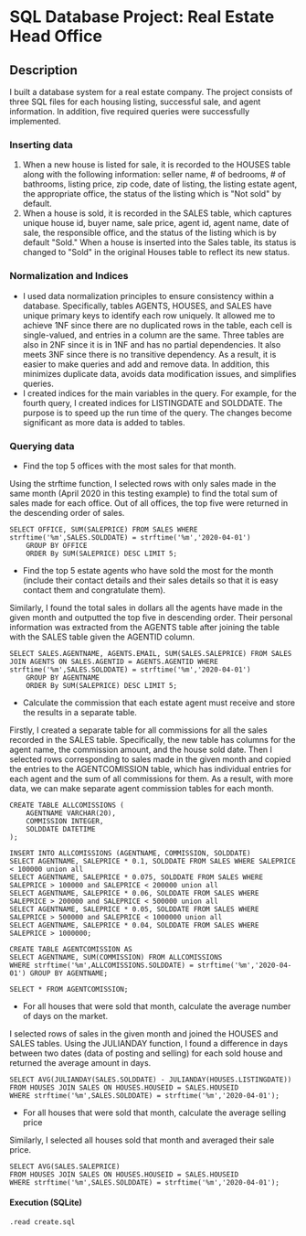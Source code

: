 # SQL Database Project: Real Estate Head Office

## Description
I built a database system for a real estate company. The project consists of three SQL files for each housing listing, successful sale, and agent information. In addition, five required queries were successfully implemented. 

### Inserting data
1. When a new house is listed for sale, it is recorded to the HOUSES table along with the following information: seller name, # of bedrooms, # of bathrooms, listing price, zip code, date of listing, the listing estate agent, the appropriate office, the status of the listing which is "Not sold" by default. 
2. When a house is sold, it is recorded in the SALES table, which captures unique house id, buyer name, sale price, agent id, agent name, date of sale, the responsible office, and the status of the listing which is by default "Sold." When a house is inserted into the Sales table, its status is changed to "Sold" in the original Houses table to reflect its new status. 

### Normalization and Indices
* I used data normalization principles to ensure consistency within a database. Specifically, tables AGENTS, HOUSES, and SALES have unique primary keys to identify each row uniquely. It allowed me to achieve 1NF since there are no duplicated rows in the table, each cell is single-valued, and entries in a column are the same. Three tables are also in 2NF since it is in 1NF and has no partial dependencies. It also meets 3NF since there is no transitive dependency. As a result, it is easier to make queries and add and remove data. In addition, this minimizes duplicate data, avoids data modification issues, and simplifies queries. 
* I created indices for the main variables in the query. For example, for the fourth query, I created indices for LISTINGDATE and SOLDDATE. The purpose is to speed up the run time of the query. The changes become significant as more data is added to tables.

### Querying data

* Find the top 5 offices with the most sales for that month.

Using the strftime function, I selected rows with only sales made in the same month (April 2020 in this testing example) to find the total sum of sales made for each office. Out of all offices, the top five were returned in the descending order of sales. 

```
SELECT OFFICE, SUM(SALEPRICE) FROM SALES WHERE strftime('%m',SALES.SOLDDATE) = strftime('%m','2020-04-01')
    GROUP BY OFFICE 
    ORDER By SUM(SALEPRICE) DESC LIMIT 5;
```

* Find the top 5 estate agents who have sold the most for the month (include their contact details and their sales details so that it is easy contact them and congratulate them).

Similarly, I found the total sales in dollars all the agents have made in the given month and outputted the top five in descending order. Their personal information was extracted from the AGENTS table after joining the table with the SALES table given the AGENTID column. 

```
SELECT SALES.AGENTNAME, AGENTS.EMAIL, SUM(SALES.SALEPRICE) FROM SALES 
JOIN AGENTS ON SALES.AGENTID = AGENTS.AGENTID WHERE strftime('%m',SALES.SOLDDATE) = strftime('%m','2020-04-01')
    GROUP BY AGENTNAME
    ORDER By SUM(SALEPRICE) DESC LIMIT 5;
```

* Calculate the commission that each estate agent must receive and store the results in a separate table.

Firstly, I created a separate table for all commissions for all the sales recorded in the SALES table. Specifically, the new table has columns for the agent name, the commission amount, and the house sold date. Then I selected rows corresponding to sales made in the given month and copied the entries to the AGENTCOMISSION table, which has individual entries for each agent and the sum of all commissions for them. As a result, with more data, we can make separate agent commission tables for each month. 

```
CREATE TABLE ALLCOMISSIONS (
    AGENTNAME VARCHAR(20),
    COMMISSION INTEGER,
    SOLDDATE DATETIME
);

INSERT INTO ALLCOMISSIONS (AGENTNAME, COMMISSION, SOLDDATE)
SELECT AGENTNAME, SALEPRICE * 0.1, SOLDDATE FROM SALES WHERE SALEPRICE < 100000 union all
SELECT AGENTNAME, SALEPRICE * 0.075, SOLDDATE FROM SALES WHERE SALEPRICE > 100000 and SALEPRICE < 200000 union all
SELECT AGENTNAME, SALEPRICE * 0.06, SOLDDATE FROM SALES WHERE SALEPRICE > 200000 and SALEPRICE < 500000 union all
SELECT AGENTNAME, SALEPRICE * 0.05, SOLDDATE FROM SALES WHERE SALEPRICE > 500000 and SALEPRICE < 1000000 union all
SELECT AGENTNAME, SALEPRICE * 0.04, SOLDDATE FROM SALES WHERE SALEPRICE > 1000000;

CREATE TABLE AGENTCOMISSION AS 
SELECT AGENTNAME, SUM(COMMISSION) FROM ALLCOMISSIONS 
WHERE strftime('%m',ALLCOMISSIONS.SOLDDATE) = strftime('%m','2020-04-01') GROUP BY AGENTNAME;

SELECT * FROM AGENTCOMISSION;
```

* For all houses that were sold that month, calculate the average number of days on the market.

I selected rows of sales in the given month and joined the HOUSES and SALES tables. Using the JULIANDAY function, I found a difference in days between two dates (data of posting and selling) for each sold house and returned the average amount in days.

```
SELECT AVG(JULIANDAY(SALES.SOLDDATE) - JULIANDAY(HOUSES.LISTINGDATE)) 
FROM HOUSES JOIN SALES ON HOUSES.HOUSEID = SALES.HOUSEID 
WHERE strftime('%m',SALES.SOLDDATE) = strftime('%m','2020-04-01');
```

* For all houses that were sold that month, calculate the average selling price

Similarly, I selected all houses sold that month and averaged their sale price. 

```
SELECT AVG(SALES.SALEPRICE)
FROM HOUSES JOIN SALES ON HOUSES.HOUSEID = SALES.HOUSEID 
WHERE strftime('%m',SALES.SOLDDATE) = strftime('%m','2020-04-01');
```

#### Execution (SQLite)

```sqlite3
.read create.sql
```
